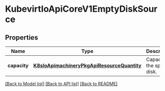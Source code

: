 # KubevirtIoApiCoreV1EmptyDiskSource

## Properties
Name | Type | Description | Notes
------------ | ------------- | ------------- | -------------
**capacity** | [**K8sIoApimachineryPkgApiResourceQuantity**](K8sIoApimachineryPkgApiResourceQuantity.md) | Capacity of the sparse disk. | 

[[Back to Model list]](../README.md#documentation-for-models) [[Back to API list]](../README.md#documentation-for-api-endpoints) [[Back to README]](../README.md)


